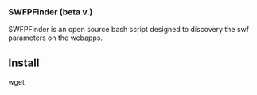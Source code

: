 ### SWFPFinder (beta v.)

SWFPFinder is an open source bash script designed to discovery the swf parameters on the webapps.

Install
--
wget
